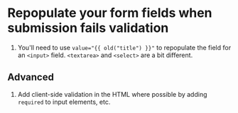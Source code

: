 # Repopulate your form fields when submission fails validation

1. You'll need to use `value="{{ old("title") }}"` to repopulate the field for an `<input>` field. `<textarea>` and `<select>` are a bit different.

## Advanced

1. Add client-side validation in the HTML where possible by adding `required` to input elements, etc.